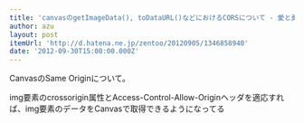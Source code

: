 ```yaml
---
title: 'canvasのgetImageData(), toDataURL()などにおけるCORSについて - 愛と勇気と缶ビール'
author: azu
layout: post
itemUrl: 'http://d.hatena.ne.jp/zentoo/20120905/1346858940'
date: '2012-09-30T15:00:00.000Z'
---
```

CanvasのSame Originについて。

img要素のcrossorigin属性とAccess-Control-Allow-Originヘッダを適応すれば、img要素のデータをCanvasで取得できるようになってる
